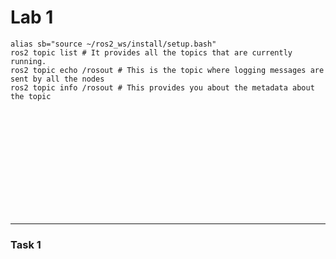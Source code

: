 # Lab 1


```
alias sb="source ~/ros2_ws/install/setup.bash"
ros2 topic list # It provides all the topics that are currently running.
ros2 topic echo /rosout # This is the topic where logging messages are sent by all the nodes
ros2 topic info /rosout # This provides you about the metadata about the topic














```














































































---------------------------------------------------------------------
### Task 1
